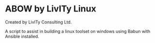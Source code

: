 ABOW by LivITy Linux
====================

Created by LivITy Consulting Ltd.

A script to assist in building a linux toolset on windows using Babun with Ansible installed.